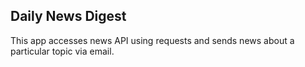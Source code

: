## Daily News Digest
This app accesses news API using requests and sends news about a particular topic via email.